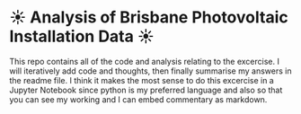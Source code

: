 # ☀ Analysis of Brisbane Photovoltaic Installation Data ☀

This repo contains all of the code and analysis relating to the excercise. I will iteratively add code and thoughts, then finally summarise my answers in the readme file. I think it makes the most sense to do this excercise in a Jupyter Notebook since python is my preferred language and also so that you can see my working and I can embed commentary as markdown.
